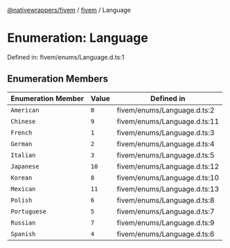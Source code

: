 [@nativewrappers/fivem](../../README.md) / [fivem](../README.md) / Language

# Enumeration: Language

Defined in: fivem/enums/Language.d.ts:1

## Enumeration Members

| Enumeration Member | Value | Defined in |
| ------ | ------ | ------ |
| <a id="american"></a> `American` | `0` | fivem/enums/Language.d.ts:2 |
| <a id="chinese"></a> `Chinese` | `9` | fivem/enums/Language.d.ts:11 |
| <a id="french"></a> `French` | `1` | fivem/enums/Language.d.ts:3 |
| <a id="german"></a> `German` | `2` | fivem/enums/Language.d.ts:4 |
| <a id="italian"></a> `Italian` | `3` | fivem/enums/Language.d.ts:5 |
| <a id="japanese"></a> `Japanese` | `10` | fivem/enums/Language.d.ts:12 |
| <a id="korean"></a> `Korean` | `8` | fivem/enums/Language.d.ts:10 |
| <a id="mexican"></a> `Mexican` | `11` | fivem/enums/Language.d.ts:13 |
| <a id="polish"></a> `Polish` | `6` | fivem/enums/Language.d.ts:8 |
| <a id="portuguese"></a> `Portuguese` | `5` | fivem/enums/Language.d.ts:7 |
| <a id="russian"></a> `Russian` | `7` | fivem/enums/Language.d.ts:9 |
| <a id="spanish"></a> `Spanish` | `4` | fivem/enums/Language.d.ts:6 |
